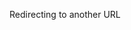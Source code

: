 <html>
   <head>
      <title>HTML Meta Tag</title>
      <meta http-equiv = "refresh" content = "3; url = index.html" />
   </head>
   <body>
      <p>Redirecting to another URL</p>
   </body>
</html>